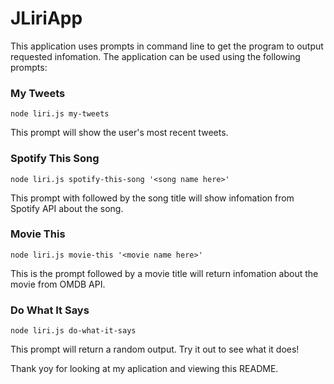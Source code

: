 # JLiriApp
This application uses prompts in command line to get the program to output requested infomation.
The application can be used using the following prompts:

### My Tweets

```
node liri.js my-tweets
```
This prompt will show the user's most recent tweets.

### Spotify This Song

```
node liri.js spotify-this-song '<song name here>'
```
This prompt with followed by the song title will show infomation from Spotify API about the song.

### Movie This

```
node liri.js movie-this '<movie name here>'
```
This is the prompt followed by a movie title will return infomation about the movie from OMDB API.

### Do What It Says

```
node liri.js do-what-it-says
```
This prompt will return a random output.  Try it out to see what it does!

Thank yoy for looking at my aplication and viewing this README. 
